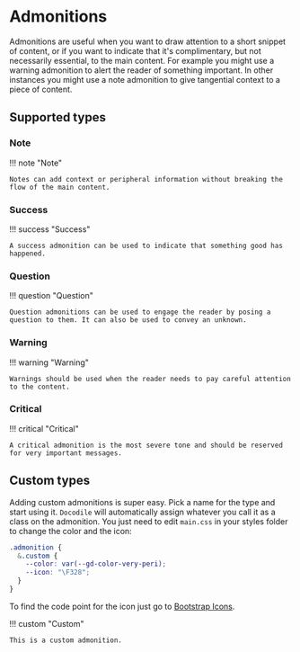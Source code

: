# Admonitions

Admonitions are useful when you want to draw attention to a short snippet of content, or if you want to indicate that it's complimentary, but not necessarily essential, to the main content. For example you might use a warning admonition to alert the reader of something important. In other instances you might use a note admonition to give tangential context to a piece of content.

## Supported types

### Note

!!! note "Note"

    Notes can add context or peripheral information without breaking the flow of the main content.

### Success

!!! success "Success"

    A success admonition can be used to indicate that something good has happened.

### Question

!!! question "Question"

    Question admonitions can be used to engage the reader by posing a question to them. It can also be used to convey an unknown.

### Warning

!!! warning "Warning"

    Warnings should be used when the reader needs to pay careful attention to the content.

### Critical

!!! critical "Critical"

    A critical admonition is the most severe tone and should be reserved for very important messages.

## Custom types

Adding custom admonitions is super easy. Pick a name for the type and start using it. `Docodile` will automatically assign whatever you call it as a class on the admonition. You just need to edit `main.css` in your styles folder to change the color and the icon:

```css
.admonition {
  &.custom {
    --color: var(--gd-color-very-peri);
    --icon: "\F328";
  }
}
```

To find the code point for the icon just go to [Bootstrap Icons](https://icons.getbootstrap.com/).

!!! custom "Custom"

    This is a custom admonition.
